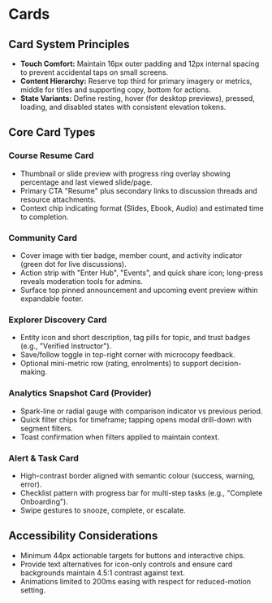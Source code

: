 # Cards

## Card System Principles
- **Touch Comfort:** Maintain 16px outer padding and 12px internal spacing to prevent accidental taps on small screens.
- **Content Hierarchy:** Reserve top third for primary imagery or metrics, middle for titles and supporting copy, bottom for actions.
- **State Variants:** Define resting, hover (for desktop previews), pressed, loading, and disabled states with consistent elevation tokens.

## Core Card Types
### Course Resume Card
- Thumbnail or slide preview with progress ring overlay showing percentage and last viewed slide/page.
- Primary CTA "Resume" plus secondary links to discussion threads and resource attachments.
- Context chip indicating format (Slides, Ebook, Audio) and estimated time to completion.

### Community Card
- Cover image with tier badge, member count, and activity indicator (green dot for live discussions).
- Action strip with "Enter Hub", "Events", and quick share icon; long-press reveals moderation tools for admins.
- Surface top pinned announcement and upcoming event preview within expandable footer.

### Explorer Discovery Card
- Entity icon and short description, tag pills for topic, and trust badges (e.g., "Verified Instructor").
- Save/follow toggle in top-right corner with microcopy feedback.
- Optional mini-metric row (rating, enrolments) to support decision-making.

### Analytics Snapshot Card (Provider)
- Spark-line or radial gauge with comparison indicator vs previous period.
- Quick filter chips for timeframe; tapping opens modal drill-down with segment filters.
- Toast confirmation when filters applied to maintain context.

### Alert & Task Card
- High-contrast border aligned with semantic colour (success, warning, error).
- Checklist pattern with progress bar for multi-step tasks (e.g., "Complete Onboarding").
- Swipe gestures to snooze, complete, or escalate.

## Accessibility Considerations
- Minimum 44px actionable targets for buttons and interactive chips.
- Provide text alternatives for icon-only controls and ensure card backgrounds maintain 4.5:1 contrast against text.
- Animations limited to 200ms easing with respect for reduced-motion setting.
